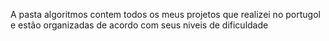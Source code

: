 A pasta algoritmos contem todos os meus projetos que realizei no portugol e estão organizadas de acordo com seus niveis de dificuldade